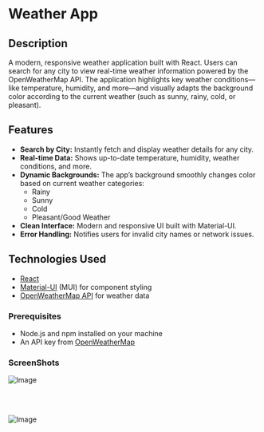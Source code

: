 # Weather App

## Description

A modern, responsive weather application built with React. Users can search for any city to view real-time weather information powered by the OpenWeatherMap API. The application highlights key weather conditions—like temperature, humidity, and more—and visually adapts the background color according to the current weather (such as sunny, rainy, cold, or pleasant).

## Features

- **Search by City:** Instantly fetch and display weather details for any city.
- **Real-time Data:** Shows up-to-date temperature, humidity, weather conditions, and more.
- **Dynamic Backgrounds:** The app’s background smoothly changes color based on current weather categories:
  - Rainy
  - Sunny
  - Cold
  - Pleasant/Good Weather
- **Clean Interface:** Modern and responsive UI built with Material-UI.
- **Error Handling:** Notifies users for invalid city names or network issues.

## Technologies Used

- [React](https://reactjs.org/)
- [Material-UI](https://mui.com/) (MUI) for component styling
- [OpenWeatherMap API](https://openweathermap.org/api) for weather data

### Prerequisites

- Node.js and npm installed on your machine
- An API key from [OpenWeatherMap](https://openweathermap.org/api)


### ScreenShots
![Image](https://github.com/user-attachments/assets/9543400f-a5a4-42e5-b05c-0013d6ae1717)

<br> <br>

![Image](https://github.com/user-attachments/assets/6a24fbc1-bb46-4d5d-a886-1ba4aaa62626)